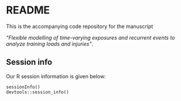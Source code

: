 # README

This is the accompanying code repository for the manuscript 

*"Flexible modelling of time-varying exposures and recurrent events to analyze training loads and injuries"*.


## Session info
Our R session information is given below:
```
sessionInfo()
devtools::session_info()
```
